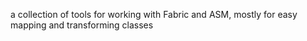 a collection of tools for working with Fabric and ASM, mostly for easy mapping and transforming classes
